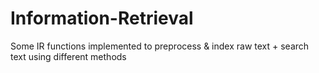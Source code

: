 # Information-Retrieval
Some IR functions implemented to preprocess &amp; index raw text + search text using different methods

